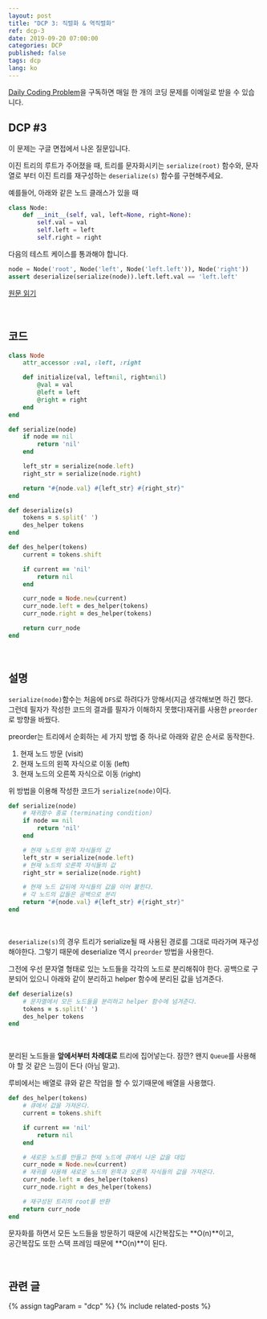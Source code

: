 ```yaml
---
layout: post
title: "DCP 3: 직렬화 & 역직렬화"
ref: dcp-3
date: 2019-09-20 07:00:00
categories: DCP
published: false
tags: dcp
lang: ko
---
```


[Daily Coding Problem](https://www.dailycodingproblem.com)을 구독하면 매일 한 개의 코딩 문제를 이메일로 받을 수 있습니다.

## **DCP #3**
이 문제는 구글 면접에서 나온 질문입니다.

이진 트리의 루트가 주어졌을 때, 트리를 문자화시키는 `serialize(root)` 함수와, 문자열로 부터 이진 트리를 재구성하는 `deserialize(s)` 함수를 구현해주세요.

예를들어, 아래와 같은 노드 클래스가 있을 때

```python
class Node:
    def __init__(self, val, left=None, right=None):
        self.val = val
        self.left = left
        self.right = right
```
다음의 테스트 케이스를 통과해야 합니다.

```python
node = Node('root', Node('left', Node('left.left')), Node('right'))
assert deserialize(serialize(node)).left.left.val == 'left.left'
```

[원문 읽기](en-dcp-3.html#dcp3) 

<br>

## **코드**

```ruby
class Node
    attr_accessor :val, :left, :right

    def initialize(val, left=nil, right=nil)
        @val = val
        @left = left
        @right = right
    end
end

def serialize(node)
    if node == nil 
        return 'nil'
    end

    left_str = serialize(node.left)
    right_str = serialize(node.right)

    return "#{node.val} #{left_str} #{right_str}"
end

def deserialize(s)
    tokens = s.split(' ')
    des_helper tokens
end

def des_helper(tokens)
    current = tokens.shift

    if current == 'nil'
        return nil
    end

    curr_node = Node.new(current)
    curr_node.left = des_helper(tokens)
    curr_node.right = des_helper(tokens)

    return curr_node
end
```
<br>

## **설명**

`serialize(node)`함수는 처음에 `DFS`로 하려다가 망해서(지금 생각해보면 하긴 했다. 그런데 필자가 작성한 코드의 결과를 필자가 이해하지 못했다)재귀를 사용한 `preorder`로 방향을 바꿨다.

preorder는 트리에서 순회하는 세 가지 방법 중 하나로 아래와 같은 순서로 동작한다.
1. 현재 노드 방문 (visit)
2. 현재 노드의 왼쪽 자식으로 이동 (left)
3. 현재 노드의 오른쪽 자식으로 이동 (right)

위 방법을 이용해 작성한 코드가 `serialize(node)`이다.

```ruby
def serialize(node)
    # 재귀함수 종료 (terminating condition)
    if node == nil 
        return 'nil'
    end

    # 현재 노드의 왼쪽 자식들의 값
    left_str = serialize(node.left)
    # 현재 노드의 오른쪽 자식들의 값
    right_str = serialize(node.right)

    # 현재 노드 값뒤에 자식들의 값을 이어 붙힌다.
    # 각 노드의 값들은 공백으로 분리
    return "#{node.val} #{left_str} #{right_str}"
end
```

<br>

`deserialize(s)`의 경우 트리가 serialize될 때 사용된 경로를 그대로 따라가며 재구성 해야한다.
그렇기 때문에 deserialize 역시 `preorder` 방법을 사용한다.

그전에 우선 문자열 형태로 있는 노드들을 각각의 노드로 분리해줘야 한다.
공백으로 구분되어 있으니 아래와 같이 분리하고 helper 함수에 분리된 값을 넘겨준다.

```ruby
def deserialize(s)
    # 문자열에서 모든 노드들을 분리하고 helper 함수에 넘겨준다.
    tokens = s.split(' ')
    des_helper tokens
end
```
<br>

분리된 노드들을 **앞에서부터 차례대로** 트리에 집어넣는다. 잠깐? 왠지 `Queue`를 사용해야 할 것 같은 느낌이 든다 (아님 말고).

루비에서는 배열로 큐와 같은 작업을 할 수 있기때문에 배열을 사용했다.

```ruby
def des_helper(tokens)
    # 큐에서 값을 가져온다.
    current = tokens.shift

    if current == 'nil'
        return nil
    end

    # 새로운 노드를 만들고 현재 노드에 큐에서 나온 값을 대입
    curr_node = Node.new(current)
    # 재귀를 사용해 새로운 노드의 왼쪽과 오른쪽 자식들의 값을 가져온다.
    curr_node.left = des_helper(tokens)
    curr_node.right = des_helper(tokens)

    # 재구성된 트리의 root를 반환
    return curr_node
end
```

문자화를 하면서 모든 노드들을 방문하기 때문에 시간복잡도는 **O(n)**이고,<br>
공간복잡도 또한 스택 프레임 때문에 **O(n)**이 된다.

<br>

## **관련 글** <a id="related"></a>
{% assign tagParam = "dcp" %}
{% include related-posts %}
